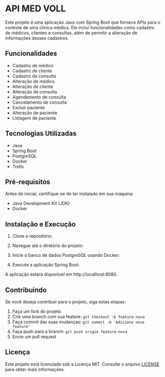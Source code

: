 # API MED VOLL

Este projeto é uma aplicação Java com Spring Boot que fornece APIs para o controle de uma clínica médica. Ele inclui funcionalidades como cadastro de médicos, clientes e consultas, além de permitir a alteração de informações desses cadastros.

## Funcionalidades

- Cadastro de médico
- Cadastro de cliente
- Cadastro de consulta
- Alteração de médico
- Alteração de cliente
- Alteração de consulta
- Agendamento de consulta
- Cancelamento de consulta
- Excluir paciente
- Alteração de paciente
- Listagem de paciente
  
## Tecnologias Utilizadas

- Java
- Spring Boot
- PostgreSQL
- Docker
- Trello

## Pré-requisitos

Antes de iniciar, certifique-se de ter instalado em sua máquina:

- Java Development Kit (JDK)
- Docker

## Instalação e Execução

1. Clone o repositório:


2. Navegue até o diretório do projeto:


3. Inicie o banco de dados PostgreSQL usando Docker:


4. Execute a aplicação Spring Boot:


A aplicação estará disponível em http://localhost:8080.


## Contribuindo

Se você deseja contribuir para o projeto, siga estas etapas:

1. Faça um fork do projeto
2. Crie uma branch com sua feature: `git checkout -b feature-nova`
3. Faça commit das suas mudanças: `git commit -m 'Adiciona nova feature'`
4. Faça push para a branch: `git push origin feature-nova`
5. Envie um pull request

## Licença

Este projeto está licenciado sob a Licença MIT. Consulte o arquivo [LICENSE](LICENSE) para obter mais informações.
